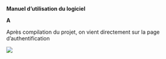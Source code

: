 
**Manuel d’utilisation du logiciel**

**A**

Après compilation du projet, on vient directement sur la
page d’authentification

<img src='img/cap1.phg'/>
